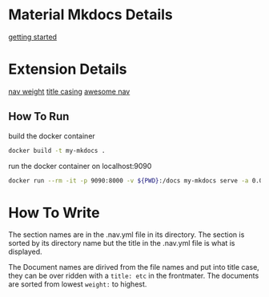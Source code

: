 # Material Mkdocs Details
[getting started](https://squidfunk.github.io/mkdocs-material/getting-started/)

# Extension Details
[nav weight](https://github.com/shu307/mkdocs-nav-weight)
[title casing](https://github.com/mattchristopher314/mkdocs-title-casing-plugin)
[awesome nav](https://lukasgeiter.github.io/mkdocs-awesome-nav/features/sorting/)

## How To Run
build the docker container
```bash
docker build -t my-mkdocs .
```

run the docker container on localhost:9090
```bash
docker run --rm -it -p 9090:8000 -v ${PWD}:/docs my-mkdocs serve -a 0.0.0.0:8000
```

# How To Write
The section names are in the .nav.yml file in its directory. The section is sorted by its directory name but the title in the .nav.yml file is what is displayed.

The Document names are dirived from the file names and put into title case, they can be over ridden with a `title: etc` in the frontmater. The documents are sorted from lowest `weight:` to highest.
